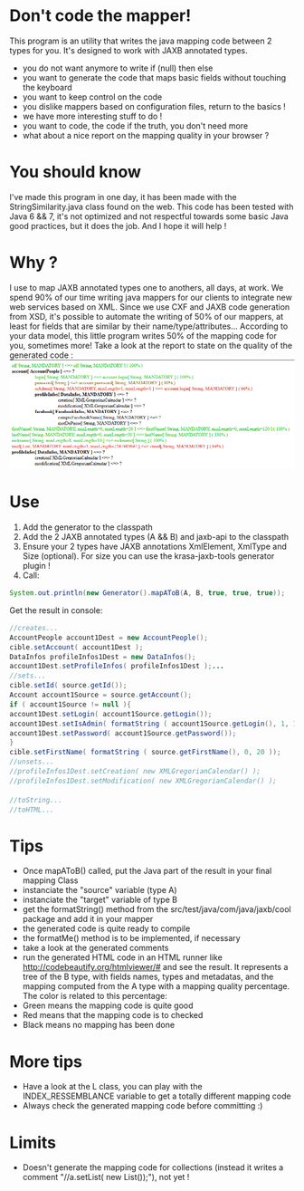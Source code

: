 # Don't code the mapper! 
This program is an utility that writes the java mapping code between 2 types for you. It's designed to work with JAXB annotated types.
- you do not want anymore to write if (null) then else
- you want to generate the code that maps basic fields without touching the keyboard
- you want to keep control on the code
- you dislike mappers based on configuration files, return to the basics !
- we have more interesting stuff to do !
- you want to code, the code if the truth, you don't need more
- what about a nice report on the mapping quality in your browser ?

# You should know
I've made this program in one day, it has been made with the StringSimilarity.java class found on the web. This code has been tested with Java 6 && 7, it's not optimized and not respectful towards some basic Java good practices, but it does the job. And I hope it will help !

# Why ?
I use to map JAXB annotated types one to anothers, all days, at work. We spend 90% of our time writing java mappers for our clients to integrate new web services based on XML. Since we use CXF and JAXB code generation from XSD, it's possible to automate the writing of 50% of our mappers, at least for fields that are similar by their name/type/attributes...
According to your data model, this little program writes 50% of the mapping code for you, sometimes more! Take a look at the report to state on the quality of the generated code :
![alt text](https://github.com/gillesofraisse/dontCodeTheMapper/blob/master/generator/htmlReport.png "Sample")

# Use
1. Add the generator to the classpath
2. Add the 2 JAXB annotated types (A && B) and jaxb-api to the classpath
3. Ensure your 2 types have JAXB annotations XmlElement, XmlType and Size (optional). For size you can use the krasa-jaxb-tools generator plugin !
4. Call: 
```java
System.out.println(new Generator().mapAToB(A, B, true, true, true));
```
Get the result in console:
```java
//creates...
AccountPeople account1Dest = new AccountPeople();
cible.setAccount( account1Dest );
DataInfos profileInfos1Dest = new DataInfos();
account1Dest.setProfileInfos( profileInfos1Dest );...
//sets...
cible.setId( source.getId());
Account account1Source = source.getAccount();
if ( account1Source != null ){
account1Dest.setLogin( account1Source.getLogin());
account1Dest.setIsAdmin( formatString ( account1Source.getLogin(), 1, 1 ));
account1Dest.setPassword( account1Source.getPassword());
}
cible.setFirstName( formatString ( source.getFirstName(), 0, 20 ));
//unsets...
//profileInfos1Dest.setCreation( new XMLGregorianCalendar() );
//profileInfos1Dest.setModification( new XMLGregorianCalendar() );

//toString...
//toHTML... 
```

# Tips
* Once mapAToB() called, put the Java part of the result in your final mapping Class
* instanciate the "source" variable (type A)
* instanciate the "target" variable of type B
* get the formatString() method from the src/test/java/com/java/jaxb/cool package and add it in your mapper
* the generated code is quite ready to compile
* the formatMe() method is to be implemented, if necessary
* take a look at the generated comments
* run the generated HTML code in an HTML runner like http://codebeautify.org/htmlviewer/# and see the result. It represents a tree of the B type, with fields names, types and metadatas, and the mapping computed from the A type with a mapping quality percentage. The color is related to this percentage:
* Green means the mapping code is quite good
* Red means that the mapping code is to checked
* Black means no mapping has been done

# More tips
* Have a look at the L class, you can play with the INDEX_RESSEMBLANCE variable to get a totally different mapping code
* Always check the generated mapping code before committing :)


# Limits
* Doesn't generate the mapping code for collections (instead it writes a comment "//a.setList( new List());"), not yet !

